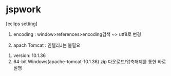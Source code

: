 # jspwork

[eclips setting]
1. encoding
 : window>references>encoding검색 ~> utf8로 변경

2. apach Tomcat
 : 인텔리J는 불필요
 1) version: 10.1.36
 2) 64-bit Windows(apache-tomcat-10.1.36) zip 다운로드/압축해제를 통한 바로 실행
